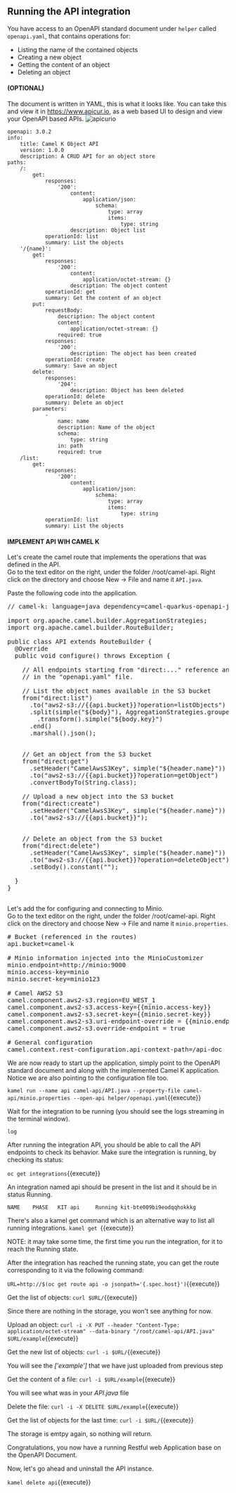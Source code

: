 ## Running the API integration

You have access to an OpenAPI standard document under `helper` called `openapi.yaml`, that contains operations for:
 - Listing the name of the contained objects
 - Creating a new object
 - Getting the content of an object
 - Deleting an object

#### (OPTIONAL)
The document is written in YAML, this is what it looks like.
You can take this and view it in https://www.apicur.io, as a web based UI to design and view your OpenAPI based APIs.
![apicurio](/openshift/assets/middleware/middleware-camelk/camel-k-serving/Serving-Step2-01-API.png)


```
openapi: 3.0.2
info:
    title: Camel K Object API
    version: 1.0.0
    description: A CRUD API for an object store
paths:
    /:
        get:
            responses:
                '200':
                    content:
                        application/json:
                            schema:
                                type: array
                                items:
                                    type: string
                    description: Object list
            operationId: list
            summary: List the objects
    '/{name}':
        get:
            responses:
                '200':
                    content:
                        application/octet-stream: {}
                    description: The object content
            operationId: get
            summary: Get the content of an object
        put:
            requestBody:
                description: The object content
                content:
                    application/octet-stream: {}
                required: true
            responses:
                '200':
                    description: The object has been created
            operationId: create
            summary: Save an object
        delete:
            responses:
                '204':
                    description: Object has been deleted
            operationId: delete
            summary: Delete an object
        parameters:
            -
                name: name
                description: Name of the object
                schema:
                    type: string
                in: path
                required: true
    /list:
        get:
            responses:
                '200':
                    content:
                        application/json:
                            schema:
                                type: array
                                items:
                                    type: string
            operationId: list
            summary: List the objects

```



#### IMPLEMENT API WIH CAMEL K
Let's create the camel route that implements the operations that was defined in the API.  
Go to the text editor on the right, under the folder /root/camel-api. Right click on the directory and choose New -> File and name it `API.java`.

Paste the following code into the application.

<pre class="file" data-filename="API.java" data-target="replace">
// camel-k: language=java dependency=camel-quarkus-openapi-java

import org.apache.camel.builder.AggregationStrategies;
import org.apache.camel.builder.RouteBuilder;

public class API extends RouteBuilder {
  @Override
  public void configure() throws Exception {

    // All endpoints starting from "direct:..." reference an operationId defined
    // in the "openapi.yaml" file.

    // List the object names available in the S3 bucket
    from("direct:list")
      .to("aws2-s3://{{api.bucket}}?operation=listObjects")
      .split(simple("${body}"), AggregationStrategies.groupedBody())
        .transform().simple("${body.key}")
      .end()
      .marshal().json();


    // Get an object from the S3 bucket
    from("direct:get")
      .setHeader("CamelAwsS3Key", simple("${header.name}"))
      .to("aws2-s3://{{api.bucket}}?operation=getObject")
      .convertBodyTo(String.class);

    // Upload a new object into the S3 bucket
    from("direct:create")
      .setHeader("CamelAwsS3Key", simple("${header.name}"))
      .to("aws2-s3://{{api.bucket}}");


    // Delete an object from the S3 bucket
    from("direct:delete")
      .setHeader("CamelAwsS3Key", simple("${header.name}"))
      .to("aws2-s3://{{api.bucket}}?operation=deleteObject")
      .setBody().constant("");

  }
}

</pre>

Let's add the for configuring and connecting to Minio.  
Go to the text editor on the right, under the folder /root/camel-api. Right click on the directory and choose New -> File and name it `minio.properties`.


<pre class="file" data-filename="minio.properties" data-target="replace">
# Bucket (referenced in the routes)
api.bucket=camel-k

# Minio information injected into the MinioCustomizer
minio.endpoint=http://minio:9000
minio.access-key=minio
minio.secret-key=minio123

# Camel AWS2 S3
camel.component.aws2-s3.region=EU_WEST_1
camel.component.aws2-s3.access-key={{minio.access-key}}
camel.component.aws2-s3.secret-key={{minio.secret-key}}
camel.component.aws2-s3.uri-endpoint-override = {{minio.endpoint}}
camel.component.aws2-s3.override-endpoint = true

# General configuration
camel.context.rest-configuration.api-context-path=/api-doc
</pre>


We are now ready to start up the application, simply point to the OpenAPI standard document and along with the implemented Camel K application. Notice we are also pointing to the configuration file too.

``kamel run --name api camel-api/API.java --property-file camel-api/minio.properties --open-api helper/openapi.yaml``{{execute}}

Wait for the integration to be running (you should see the logs streaming in the terminal window).

```
log
```

After running the integration API, you should be able to call the API endpoints to check its behavior.
Make sure the integration is running, by checking its status:

``oc get integrations``{{execute}}

An integration named api should be present in the list and it should be in status Running.

``
NAME    PHASE   KIT
api     Running kit-bte009bi9eodqqhokkkg
``

There's also a kamel get command which is an alternative way to list all running integrations.
``kamel get ``{{execute}}

NOTE: it may take some time, the first time you run the integration, for it to reach the Running state.

After the integration has reached the running state, you can get the route corresponding to it via the following command:

``URL=http://$(oc get route api -o jsonpath='{.spec.host}')``{{execute}}

Get the list of objects:
``curl $URL/``{{execute}}

Since there are nothing in the storage, you won't see anything for now.

Upload an object:
``curl -i -X PUT --header "Content-Type: application/octet-stream" --data-binary "/root/camel-api/API.java" $URL/example``{{execute}}

Get the new list of objects:
``curl -i $URL/``{{execute}}

You will see the *['example']* that we have just uploaded from previous step

Get the content of a file:
``curl -i $URL/example``{{execute}}

You will see what was in your *API.java* file

Delete the file:
``curl -i -X DELETE $URL/example``{{execute}}

Get the list of objects for the last time:
``curl -i $URL/``{{execute}}

The storage is emtpy again, so nothing will return.

Congratulations, you now have a running Restful web Application base on the OpenAPI Document.

Now, let's go ahead and uninstall the API instance.

``kamel delete api``{{execute}}
